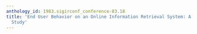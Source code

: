 ```yaml
---
anthology_id: 1983.sigirconf_conference-83.18
title: 'End User Behavior on an Online Information Retrieval System: A Computer Monitoring
  Study'
---
```

